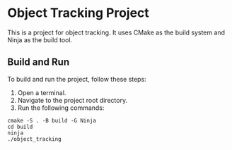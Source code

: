 # Object Tracking Project

This is a project for object tracking. It uses CMake as the build system and Ninja as the build tool.

## Build and Run

To build and run the project, follow these steps:

1. Open a terminal.
2. Navigate to the project root directory.
3. Run the following commands:

```shell
cmake -S . -B build -G Ninja
cd build
ninja
./object_tracking
```

